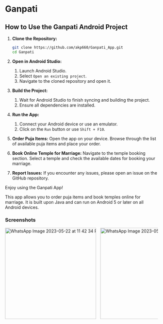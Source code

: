 # Ganpati
## How to Use the Ganpati Android Project

1. **Clone the Repository:**
    ```sh
    git clone https://github.com/akp660/Ganpati_App.git
    cd Ganpati
    ```
2. **Open in Android Studio:**
    1. Launch Android Studio.
    2. Select `Open an existing project`.
    3. Navigate to the cloned repository and open it.
   
3. **Build the Project:**
    1. Wait for Android Studio to finish syncing and building the project.
    2. Ensure all dependencies are installed.
   
4. **Run the App:**
    1. Connect your Android device or use an emulator.
    2. Click on the `Run` button or use `Shift + F10`.
   
5. **Order Puja Items:**
    Open the app on your device. Browse through the list of available puja items and place your order.

6. **Book Online Temple for Marriage:**
    Navigate to the temple booking section. Select a temple and check the available dates for booking your marriage.

7. **Report Issues:**
    If you encounter any issues, please open an issue on the GitHub repository.
    
Enjoy using the Ganpati App!

This app allows you to order puja items and book temples online for marriage. It is built upon Java and can run on Android 5 or later on all Android devices.

### Screenshots

<div style="overflow-x: scroll; white-space: nowrap;">
    <img src="https://github.com/akp660/Ganpati_App/assets/72183243/53513239-5e22-4b4b-a0e1-6df03a3e7a24" alt="WhatsApp Image 2023-05-22 at 11 42 34 PM" style="display: inline-block; width: 300px; height: auto; margin-right: 10px;">
    <img src="https://github.com/akp660/Ganpati_App/assets/72183243/49eede8e-47b7-438d-96a7-220829122050" alt="WhatsApp Image 2023-05-22 at 11 42 33 PM (1)" style="display: inline-block; width: 300px; height: auto; margin-right: 10px;">
    <img src="https://github.com/akp660/Ganpati_App/assets/72183243/e3d03bab-6ce1-4e3b-92d3-adcc3bc9b091" alt="WhatsApp Image 2023-05-22 at 11 42 33 PM" style="display: inline-block; width: 300px; height: auto; margin-right: 10px;">
    <img src="https://github.com/akp660/Ganpati_App/assets/72183243/b1b77009-7d8c-42b3-a66e-21b30c5852ef" alt="WhatsApp Image 2023-05-22 at 11 42 32 PM (2)" style="display: inline-block; width: 300px; height: auto; margin-right: 10px;">
</div>

